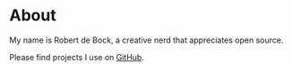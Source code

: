 # About

My name is Robert de Bock, a creative nerd that appreciates open source.

Please find projects I use on <a href="https://github.com/robertdebock/">GitHub</a>.
